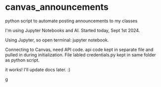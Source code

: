 # canvas_announcements
python script to automate posting announcements to my classes

I'm using Jupyter Notebooks and AI.
Started today, Sept 1st 2024.

Using Jupyter, so open terminal: jupyter notebook.

Connecting to Canvas, need API code.
api code kept in separate file and pulled in during initialization.
  File labled credentials.py kept in same folder as python script.

it works! I'll update docs later. :)  

g
